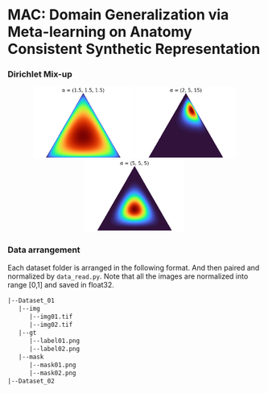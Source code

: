 # MAC: Domain Generalization via Meta-learning on Anatomy Consistent Synthetic Representation 

### Dirichlet Mix-up
<p align="center">
  <img src="/assets/Dirichlet(1.5,1.5,1.5).png" width="200" />
  <img src="/assets/Dirichlet(2,5,15).png" width="200" /> 
  <img src="/assets/Dirichlet(5,5,5).png" width="200" />
</p>

### Data arrangement
Each dataset folder is arranged in the following format. And then paired and normalized by ```data_read.py```. Note that all the images are normalized into range [0,1] and saved in float32. 
```
|--Dataset_01
   |--img
      |--img01.tif
      |--img02.tif
   |--gt
      |--label01.png
      |--label02.png
   |--mask
      |--mask01.png
      |--mask02.png
|--Dataset_02      
```
